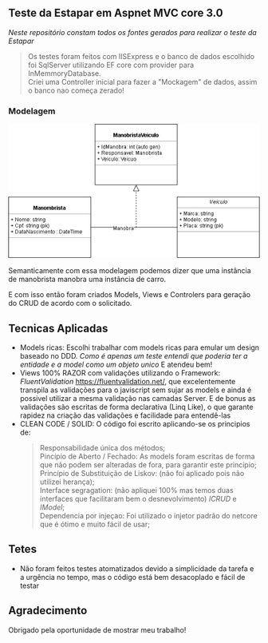 ## Teste da Estapar em Aspnet MVC core 3.0
*Neste repositório constam todos os fontes gerados para realizar o teste da Estapar*  

> Os testes foram feitos com IISExpress e o banco de dados escolhido foi SqlServer utilizando EF core com provider para InMemmoryDatabase.  
Criei uma Controller inicial para fazer a "Mockagem" de dados, assim o banco nao começa zerado!

### Modelagem
![Modelagem](https://github.com/ricardovicentini/teste-estapar/blob/master/imagens/Diagram%20Estapar.png)

Semanticamente com essa modelagem podemos dizer que uma instância de manobrista manobra uma instância de carro.  

E com isso então foram criados Models, Views e Controlers para geração do CRUD de acordo com o solicitado.

## Tecnicas Aplicadas
* Models ricas: Escolhi trabalhar com models ricas para emular um design baseado no DDD. *Como é apenas um teste entendi que poderia ter a entidade e a model como um objeto unico* E atendeu bem!  
* Views 100% RAZOR com validações utilizando o Framework: *FluentValidation* https://fluentvalidation.net/, que excelentemente transpila as validações para o javiscript sem sujar as models e ainda é possivel utilizar a mesma validação nas camadas Server. E de bonus as validações são escritas de forma declarativa (Linq Like), o que garante rapidez na criação das validações e facilidade para entendê-las
* CLEAN CODE / SOLID: O código foi escrito aplicando-se os principios de: 
  > Responsabilidade única dos métodos;  
  > Pincípio de Aberto / Fechado: As models foram escritas de forma que não podem ser alteradas de fora, para garantir este principio;   
  > Princípio de Substituição de Liskov: (não foi aplicado pois não utilizei herança);   
  > Interface segragation: (não apliquei 100% mas temos duas interfaces que facilitaram bem o desnevolvimento) *ICRUD* e *IModel*;  
  > Dependencia por injeçao: Foi utilizado o injetor padrão do netcore que é ótimo e muito fácil de usar;  
## Tetes
* Não foram feitos testes atomatizados devido a simplicidade da tarefa e a urgência no tempo, mas o código está bem desacoplado e fácil de testar


## Agradecimento
Obrigado pela oportunidade de mostrar meu trabalho!

  


